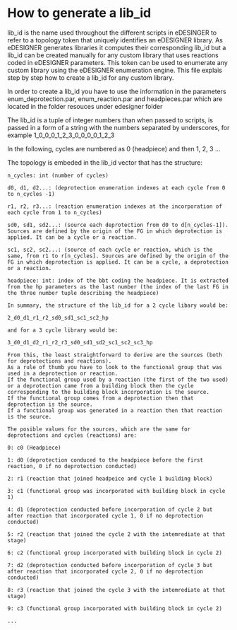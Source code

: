 # How to generate a lib_id

lib_id is the name used throughout the different scripts in eDESINGER to refer to a topology token that uniquely identifies an eDESIGNER library.
As eDESIGNER generates libraries it computes their corresponding lib_id but a lib_id can be created manually for any custom library that uses reactions coded in eDESIGNER parameters.
This token can be used to enumerate any custom library using the eDESIGNER enumeration engine. 
This file explais step by step how to create a lib_id for any custom library.

In order to create a lib_id you have to use the information in the parameters enum_deprotection.par, enum_reaction.par and headpieces.par which are located in the folder resouces under edesigner folder

The lib_id is a tuple of integer numbers than when passed to scripts, is passed in a form of a string with the numbers separated by underscores, for example 1_0_0_0_1_2_3_0_0_0_0_1_2_3

In the following, cycles are numbered as 0 (headpiece) and then 1, 2, 3 ...

The topology is embeded in the lib_id vector that has the structure:

    n_cycles: int (number of cycles)
    
    d0, d1, d2...: (deprotection enumeration indexes at each cycle from 0 to n_cycles -1)
    
    r1, r2, r3...: (reaction enumeration indexes at the incorporation of each cycle from 1 to n_cycles)
    
    sd0, sd1, sd2...: (source each deprotection from d0 to d[n_cycles-1]). Sources are defined by the origin of the FG in which deprotection is applied. It can be a cycle or a reaction.
    
    sc1, sc2, sc2...: (source of each cycle or reaction, which is the same, from r1 to r[n_cycles]. Sources are defined by the origin of the FG in which deprotection is applied. It can be a cycle, a deprotection or a reaction.
    
    headpiece: int: index of the bbt coding the headpiece. It is extracted from the hp parameters as the last number (the index of the last FG in the three number tuple describing the headpiece)

    In summary, the structure of the lib_id for a 2 cycle libary would be:

    2_d0_d1_r1_r2_sd0_sd1_sc1_sc2_hp

    and for a 3 cycle library would be:

    3_d0_d1_d2_r1_r2_r3_sd0_sd1_sd2_sc1_sc2_sc3_hp

    From this, the least straightforward to derive are the sources (both for deprotections and reactions). 
    As a rule of thumb you have to look to the functional group that was used in a deprotection or reaction.
    If the functional group used by a reaction (the first of the two used) or a deprotection came from a building block then the cycle corresponding to the building block incorporation is the source.
    If the functional group comes from a deprotection then that deprotection is the source.
    If a functional group was generated in a reaction then that reaction is the source.
    
    The posible values for the sources, which are the same for deprotections and cycles (reactions) are:
    
    0: c0 (Headpiece)
    
    1: d0 (deprotection conduced to the headpiece before the first reaction, 0 if no deprotection conducted)
    
    2: r1 (reaction that joined headpeice and cycle 1 building block)
    
    3: c1 (functional group was incorporated with building block in cycle 1)
    
    4: d1 (deprotection conducted before incorporation of cycle 2 but after reaction that incorporated cycle 1, 0 if no deprotection conducted)
    
    5: r2 (reaction that joined the cycle 2 with the intemrediate at that stage)
    
    6: c2 (functional group incorporated with building block in cycle 2)
    
    7: d2 (deprotection conducted before incorporation of cycle 3 but after reaction that incorporated cycle 2, 0 if no deprotection conducted)
    
    8: r3 (reaction that joined the cycle 3 with the intemrediate at that stage)
    
    9: c3 (functional group incorporated with building block in cycle 2)
    
    ...
